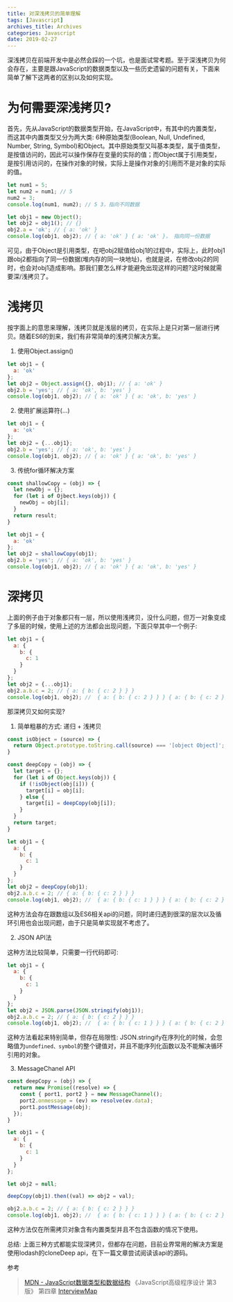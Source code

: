 ```yaml
---
title: 对深浅拷贝的简单理解
tags: [Javascript]
archives_title: Archives
categories: Javascript
date: 2019-02-27
---
```


深浅拷贝在前端开发中是必然会踩的一个坑，也是面试常考题。至于深浅拷贝为何会存在，主要是跟JavaScript的数据类型以及一些历史遗留的问题有关，下面来简单了解下这两者的区别以及如何实现。

# 为何需要深浅拷贝?

首先，先从JavaScript的数据类型开始，在JavaScript中，有其中的内置类型，而这其中内置类型又分为两大类: 6种原始类型(Boolean, Null, Undefined, Number, String, Symbol)和Object。其中原始类型又叫基本类型，属于值类型，是按值访问的，因此可以操作保存在变量的实际的值；而Object属于引用类型，是按引用访问的，在操作对象的时候，实际上是操作对象的引用而不是对象的实际的值。

```js
let num1 = 5;
let num2 = num1; // 5
num2 = 3;
console.log(num1, num2); // 5 3，指向不同数据

let obj1 = new Object();
let obj2 = obj1(); // {}
obj2.a = 'ok'; // { a: 'ok' }
console.log(obj1, obj2); // { a: 'ok' } { a: 'ok' }， 指向同一份数据
```
可见，由于Object是引用类型，在吧obj2赋值给obj1的过程中，实际上，此时obj1跟obj2都指向了同一份数据(堆内存的同一块地址)，也就是说，在修改obj2的同时，也会对obj1造成影响。那我们要怎么样才能避免出现这样的问题?这时候就需要深/浅拷贝了。

# 浅拷贝

按字面上的意思来理解，浅拷贝就是浅层的拷贝，在实际上是只对第一层进行拷贝。随着ES6的到来，我们有非常简单的浅拷贝解决方案。
1. 使用Object.assign()
```js
let obj1 = {
  a: 'ok'
};
let obj2 = Object.assign({}, obj1); // { a: 'ok' }
obj2.b = 'yes'; // { a: 'ok', b: 'yes' }
console.log(obj1, obj2); // { a: 'ok' } { a: 'ok', b: 'yes' }
```

2. 使用扩展运算符(...)
```js
let obj1 = {
  a: 'ok'
};
let obj2 = {...obj1};
obj2.b = 'yes'; // { a: 'ok', b: 'yes' }
console.log(obj1, obj2); // { a: 'ok' } { a: 'ok', b: 'yes' }
```

3. 传统for循环解决方案
```js
const shallowCopy = (obj) => {
  let newObj = {};
  for (let i of Ojbect.keys(obj)) {
    newObj = obj[i];
  }
  return result;
}

let obj1 = {
  a: 'ok'
};
let obj2 = shallowCopy(obj1);
obj2.b = 'yes'; // { a: 'ok', b: 'yes' }
console.log(obj1, obj2); // { a: 'ok' } { a: 'ok', b: 'yes' }
```

# 深拷贝

上面的例子由于对象都只有一层，所以使用浅拷贝，没什么问题，但万一对象变成了多层的时候，使用上述的方法都会出现问题，下面只举其中一个例子:
```js
let obj1 = {
  a: {
    b: {
      c: 1
    }
  }
};
let obj2 = {...obj1};
obj2.a.b.c = 2; // { a: { b: { c: 2 } } }
console.log(obj1, obj2); //  { a: { b: { c: 2 } } } { a: { b: { c: 2 } } }
```

那深拷贝又如何实现?
1. 简单粗暴的方式: 递归 + 浅拷贝

```js
const isObject = (source) => {
  return Object.prototype.toString.call(source) === '[object Object]';
}

const deepCopy = (obj) => {
  let target = {};
  for (let i of Object.keys(obj)) {
    if (!isObject(obj[i])) {
      target[i] = obj[i];
    } else {
      target[i] = deepCopy(obj[i]);
    }
  }
  return target;
}

let obj1 = {
  a: {
    b: {
      c: 1
    }
  }
};
let obj2 = deepCopy(obj1);
obj2.a.b.c = 2; // { a: { b: { c: 2 } } }
console.log(obj1, obj2); //  { a: { b: { c: 1 } } } { a: { b: { c: 2 } } }
```
这种方法会存在跟数组以及ES6相关api的问题，同时递归遇到很深的层次以及循环引用也会出现问题，由于只是简单实现就不考虑了。

2. JSON API法

这种方法比较简单，只需要一行代码即可:
```js
let obj1 = {
  a: {
    b: {
      c: 1
    }
  }
};
let obj2 = JSON.parse(JSON.stringify(obj1));
obj2.a.b.c = 2; // { a: { b: { c: 2 } } }
console.log(obj1, obj2); //  { a: { b: { c: 1 } } } { a: { b: { c: 2 } } }
```
这种方法看起来特别简单，但存在局限性: JSON.stringify在序列化的时候，会忽略值为`undefined、symbol`的整个键值对，并且不能序列化函数以及不能解决循环引用的对象。

3. MessageChanel API

```js
const deepCopy = (obj) => {
  return new Promise((resolve) => {
    const { port1, port2 } = new MessageChannel();
    port2.onmessage = (ev) => resolve(ev.data);
    port1.postMessage(obj);
  });
}

let obj1 = {
  a: {
    b: {
      c: 1
    }
  }
};

let obj2 = null;

deepCopy(obj1).then((val) => obj2 = val);

obj2.a.b.c = 2; // { a: { b: { c: 2 } } }
console.log(obj1, obj2); //  { a: { b: { c: 1 } } } { a: { b: { c: 2 } } }
```
这种方法仅在所需拷贝对象含有内置类型并且不包含函数的情况下使用。

总结:
上面三种方式都能实现深拷贝，但都存在问题，目前业界常用的解决方案是使用lodash的cloneDeep api，在下一篇文章尝试阅读该api的源码。


参考
> [MDN - JavaScript数据类型和数据结构](https://developer.mozilla.org/zh-CN/docs/Web/JavaScript/Data_structures)
> 《JavaScript高级程序设计 第3版》 第四章
> [InterviewMap](https://yuchengkai.cn/docs/frontend/)